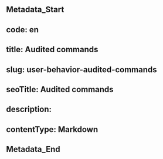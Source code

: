 ## Metadata_Start 
## code: en
## title: Audited commands 
## slug: user-behavior-audited-commands 
## seoTitle: Audited commands 
## description:  
## contentType: Markdown 
## Metadata_End
